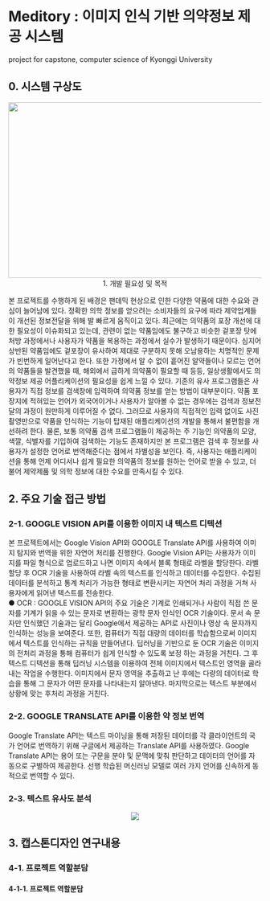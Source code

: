 # Meditory : 이미지 인식 기반 의약정보 제공 시스템
project for capstone, computer science of Kyonggi University <br>
## 0. 시스템 구상도
<p align='center'><img src=https://user-images.githubusercontent.com/64884935/223362245-f3a85e3d-fd13-4a90-b1e4-3af09ceca7fd.png height="350px" width="800px></p>

 ##      
  ## 1. 개발 필요성 및 목적
 본 프로젝트를 수행하게 된 배경은 팬데믹 현상으로 인한 다양한 약품에 대한 수요와 관심이 늘어남에 있다. 정확한 의학 정보를 얻으려는 소비자들의 요구에 따라 제약업계들이 개선된 정보전달을 위해 발 빠르게 움직이고 있다. 최근에는 의약품의 포장 개선에 대한 필요성이 이슈화되고 있는데, 관련이 없는 약품임에도 불구하고 비슷한 겉포장 탓에 처방 과정에서나 사용자가 약품을 복용하는 과정에서 실수가 발생하기 때문이다. 심지어 상반된 약품임에도 겉포장이 유사하여 제대로 구분하지 못해 오남용하는 치명적인 문제가 빈번하게 일어난다고 한다. 또한 가정에서 알 수 없이 흩어진 알약들이나 모르는 언어의 약품들을 발견했을 때, 해외에서 급하게 의약품이 필요할 때 등등, 일상생활에서도 의약정보 제공 어플리케이션의 필요성을 쉽게 느낄 수 있다. 
 기존의 유사 프로그램들은 사용자가 직접 정보를 검색창에 입력하여 의약품 정보를 얻는 방법이 대부분이다. 약품 포장지에 적혀있는 언어가 외국어이거나 사용자가 알아볼 수 없는 경우에는 검색과 정보전달의 과정이 원만하게 이루어질 수 없다. 그러므로 사용자의 직접적인 입력 없이도 사진 촬영만으로 약품을 인식하는 기능이 탑재된 애플리케이션의 개발을 통해서 불편함을 개선하려 한다. 물론, 보통 의약품 검색 프로그램들이 제공하는 주 기능인 의약품의 모양, 색깔, 식별자를 기입하여 검색하는 기능도 존재하지만 본 프로그램은 검색 후 정보를 사용자가 설정한 언어로 번역해준다는 점에서 차별성을 보인다. 즉, 사용자는 애플리케이션을 통해 언제 어디서나 쉽게 필요한 의약품의 정보를 원하는 언어로 받을 수 있고, 더불어 제약제품 및 의학 정보에 대한 수요를 만족시킬 수 있다.


## 2. 주요 기술 접근 방법

 ### 2-1. GOOGLE VISION API를 이용한 이미지 내 텍스트 디텍션
 본 프로젝트에서는 Google Vision API와 GOOGLE Translate API를 사용하여 이미지 탐지와 번역을 위한 자연어 처리를 진행한다. Google Vision API는 사용자가 이미지를 파일 형식으로 업로드하고 나면 이미지 속에서 블록 형태로 라벨을 할당한다. 라벨 할당 후 OCR 기술을 사용하여 라벨 속의 텍스트를 인식하고 데이터를 수집한다. 수집된 데이터를 분석하고 통계 처리가 가능한 형태로 변환시키는 자연어 처리 과정을 거쳐 사용자에게 읽어낸 텍스트를 전송한다.
<br>● OCR : 
 GOOGLE VISION API의 주요 기술은 기계로 인쇄되거나 사람이 직접 쓴 문자를 기계가 읽을 수 있는 문자로 변환하는 광학 문자 인식인 OCR 기술이다. 문서 속 문자만 인식했던 기술과는 달리 Google에서 제공하는 API로 사진이나 영상 속 문자까지 인식하는 성능을 보여준다. 또한, 컴퓨터가 직접 대량의 데이터를 학습함으로써 이미지에서 텍스트를 인식하는 규칙을 만들어낸다. 딥러닝을 기반으로 둔 OCR 기술은 이미지의 전처리 과정을 통해 컴퓨터가 쉽게 인식할 수 있도록 보정 하는 과정을 거친다. 그 후 텍스트 디텍션을 통해 딥러닝 시스템을 이용하여 전체 이미지에서 텍스트인 영역을 골라내는 작업을 수행한다. 이미지에서 문자 영역을 추출하고 난 후에는 다량의 데이터로 학습을 통해 그 문자가 어떤 문자를 나타내는지 알아낸다. 마지막으로는 텍스트 부분에서 상황에 맞는 후처리 과정을 거친다. <br>
 ### 2-2. GOOGLE TRANSLATE API를 이용한 약 정보 번역
  Google Translate API는 텍스트 마이닝을 통해 저장된 데이터를 각 클라이언트의 국가 언어로 번역하기 위해 구글에서 제공하는 Translate API를 사용하였다. Google Translate API는 용어 또는 구문을 분야 및 문맥에 맞춰 판단하고 데이터의 언어를 자동으로 구별하여 제공한다. 선행 학습된 머신러닝 모델로 여러 가지 언어를 신속하게 동적으로 번역할 수 있다. 
 ### 2-3. 텍스트 유사도 분석
 <p align='center'><img src=https://user-images.githubusercontent.com/64884935/223363142-8fb3d77a-6a91-4c68-bf19-106d93bafe64.png ></p>

 ## 3. 캡스톤디자인 연구내용
### 4-1. 프로젝트 역할분담
#### 4-1-1. 프로젝트 역할분담


